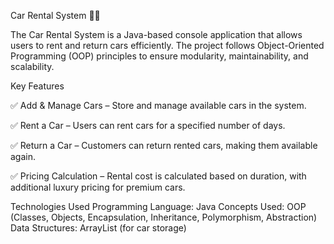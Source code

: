 Car Rental System 🚗💨

The Car Rental System is a Java-based console application that allows users to rent and return cars efficiently. The project follows Object-Oriented Programming (OOP) principles to ensure modularity, maintainability, and scalability.

Key Features

✅ Add & Manage Cars – Store and manage available cars in the system.

✅ Rent a Car – Users can rent cars for a specified number of days.

✅ Return a Car – Customers can return rented cars, making them available again.

✅ Pricing Calculation – Rental cost is calculated based on duration, with additional luxury pricing for premium cars.

Technologies Used
Programming Language: Java
Concepts Used: OOP (Classes, Objects, Encapsulation, Inheritance, Polymorphism, Abstraction)
Data Structures: ArrayList (for car storage) 
